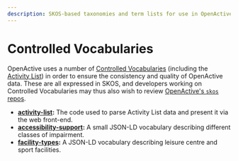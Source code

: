 ```yaml
---
description: SKOS-based taxonomies and term lists for use in OpenActive data.
---
```


# Controlled Vocabularies

OpenActive uses a number of [Controlled Vocabularies](https://en.wikipedia.org/wiki/Controlled\_vocabulary) (including the [Activity List](activity-list.md)) in order to ensure the consistency and quality of OpenActive data. These are all expressed in SKOS, and developers working on Controlled Vocabularies may thus also wish to review [OpenActive's `skos` repos](skos.md).

* [**activity-list**](https://github.com/openactive/activity-list)**:** The code used to parse Activity List data and present it via the web front-end.
* [**accessibility-support**](https://github.com/openactive/accessibility-support)**:** A small JSON-LD vocabulary describing different classes of impairment.
* [**facility-types**](https://github.com/openactive/facility-types)**:** A JSON-LD vocabulary describing leisure centre and sport facilities.

